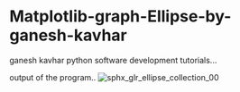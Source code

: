# Matplotlib-graph-Ellipse-by-ganesh-kavhar
ganesh kavhar python software development tutorials...




output of the program..
![sphx_glr_ellipse_collection_00](https://user-images.githubusercontent.com/20369800/54879568-6af85f80-4e60-11e9-88a0-a1092224e982.jpg)
